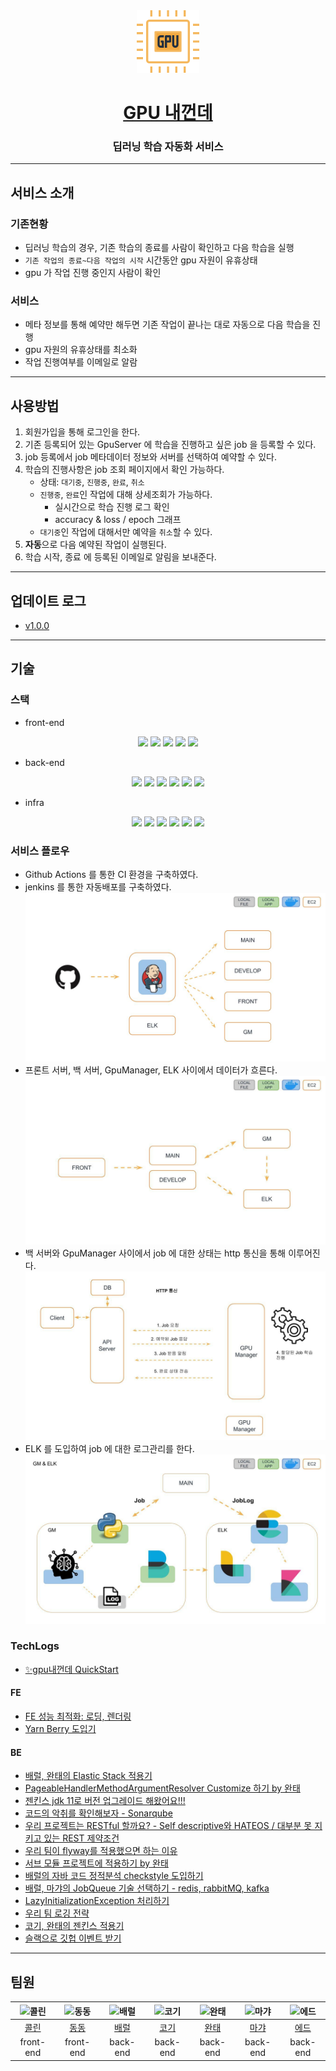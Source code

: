 <div align="center">
<img src="https://raw.githubusercontent.com/woowacourse-teams/2021-gpu-is-mine/ed20a2971047d34d0e1716a196e8597b03113156/front-end/src/components/GpuIcon/gpu.svg" width="100" height="100">

# [GPU 내껀데](https://www.gpuismine.com/)
### 딥러닝 학습 자동화 서비스
</div>

---
## 서비스 소개
### 기존현황
- 딥러닝 학습의 경우, 기존 학습의 종료를 사람이 확인하고 다음 학습을 실행
- `기존 작업의 종료~다음 작업의 시작` 시간동안 gpu 자원이 유휴상태
- gpu 가 작업 진행 중인지 사람이 확인
### 서비스
- 메타 정보를 통해 예약만 해두면 기존 작업이 끝나는 대로 자동으로 다음 학습을 진행
- gpu 자원의 유휴상태를 최소화
- 작업 진행여부를 이메일로 알람
---
## 사용방법
<!-- [gif 넣을 예정] -->
1. 회원가입을 통해 로그인을 한다.
2. 기존 등록되어 있는 GpuServer 에 학습을 진행하고 싶은 job 을 등록할 수 있다.
3. job 등록에서 job 메타데이터 정보와 서버를 선택하여 예약할 수 있다.   
4. 학습의 진행사항은 job 조회 페이지에서 확인 가능하다.
   - 상태: `대기중`, `진행중`, `완료`, `취소`
   - `진행중`, `완료`인 작업에 대해 상세조회가 가능하다.
     - 실시간으로 학습 진행 로그 확인
     - accuracy & loss / epoch 그래프
   - `대기중`인 작업에 대해서만 예약을 `취소`할 수 있다.
5. **자동**으로 다음 예약된 작업이 실행된다.
6. 학습 시작, 종료 에 등록된 이메일로 알림을 보내준다.
---
## 업데이트 로그
- [v1.0.0](https://github.com/woowacourse-teams/2021-gpu-is-mine/releases)
---
## 기술
### 스택
- front-end
<div align="center">
<img src="https://img.shields.io/badge/type_script-3178C6?style=for-the-badge&logo=typescript&logoColor=darkblue">
<img src="https://img.shields.io/badge/react-61DAFB?style=for-the-badge&logo=react&logoColor=darkblue">
<img src="https://img.shields.io/badge/styled_components-DB7093?style=for-the-badge&logo=styledcomponents&logoColor=purple">
<img src="https://img.shields.io/badge/jest-C21325?style=for-the-badge&logo=jest&logoColor=yellow">
<img src="https://img.shields.io/badge/storybook-FF4785?style=for-the-badge&logo=storybook&logoColor=white">
</div>

- back-end
<div align="center">
<img src="https://img.shields.io/badge/java-007396?style=for-the-badge&logo=java&logoColor=purple">
<img src="https://img.shields.io/badge/spring_boot-6DB33F?style=for-the-badge&logo=springboot&logoColor=darkgreen">
<img src="https://img.shields.io/badge/hibernate-59666C?style=for-the-badge&logo=hibernate&logoColor=skyblue">
<img src="https://img.shields.io/badge/maria_DB-003545?style=for-the-badge&logo=mariadb&logoColor=skyblue">
<img src="https://img.shields.io/badge/java_script-F7DF1E?style=for-the-badge&logo=javascript&logoColor=yellow">
<img src="https://img.shields.io/badge/python-3776AB?style=for-the-badge&logo=python&logoColor=darkblue">
</div>

- infra
<div align="center">
<img src="https://img.shields.io/badge/elastic_stack-005571?style=for-the-badge&logo=elasticstack&logoColor=magenta">
<img src="https://img.shields.io/badge/amazon_aws-232F3E?style=for-the-badge&logo=amazonaws&logoColor=orange">
<img src="https://img.shields.io/badge/amazon_s3-569A31?style=for-the-badge&logo=amazons3&logoColor=red">
<img src="https://img.shields.io/badge/docker-2496ED?style=for-the-badge&logo=docker&logoColor=skyblue">
<img src="https://img.shields.io/badge/jenkins-D24939?style=for-the-badge&logo=jenkins&logoColor=black">
<img src="https://img.shields.io/badge/nginx-009639?style=for-the-badge&logo=nginx&logoColor=navy">
</div>

### 서비스 플로우
- Github Actions 를 통한 CI 환경을 구축하였다.
- jenkins 를 통한 자동배포를 구축하였다.
![자동배포](./docs/images/img.jpeg)
- 프론트 서버, 백 서버, GpuManager, ELK 사이에서 데이터가 흐른다.
![전체데이터흐름](./docs/images/whole_diagram.jpeg)
- 백 서버와 GpuManager 사이에서 job 에 대한 상태는  http 통신을 통해 이루어진다.
![job통신](./docs/images/gm.jpeg)
- ELK 를 도입하여 job 에 대한 로그관리를 한다.
![logs](./docs/images/elk_log.jpeg)
### TechLogs
- [✨gpu내껀데 QuickStart]()

#### FE
- [FE 성능 최적화: 로딩, 렌더링](https://rattle-king-c48.notion.site/GPU-IS-MINE-089cf77a60764695972a6644f1fb1194)
- [Yarn Berry 도입기](https://velog.io/@bigsaigon333/Yarn-berry-%EB%8F%84%EC%9E%85%EA%B8%B0)

#### BE
- [배럴, 완태의 Elastic Stack 적용기](https://nauni.tistory.com/283)
- [PageableHandlerMethodArgumentResolver Customize 하기 by 완태](https://github.com/woowacourse-teams/2021-gpu-is-mine/wiki/PageableHandlerMethodArgumentResolver-Cusomize-%ED%95%98%EA%B8%B0-by-%EC%99%84%ED%83%9C)
- [젠킨스 jdk 11로 버전 업그레이드 해왔어요!!!](https://ecsimsw.tistory.com/entry/젠킨스-jdk-버전-11로-올리는-방법)
- [코드의 악취를 확인해보자 - Sonarqube](https://github.com/woowacourse-teams/2021-gpu-is-mine/wiki/Sonarqube-사용법)
- [우리 프로젝트는 RESTful 할까요? - Self descriptive와 HATEOS / 대부분 못 지키고 있는 REST 제약조건](https://ecsimsw.tistory.com/entry/REST-API-Self-descriptive와-HATEOS-대부분-못-지키고-있는-제약조건)
- [우리 팀이 flyway를 적용했으면 하는 이유](https://ecsimsw.tistory.com/entry/Flyway로-DB-Migration)
- [서브 모듈 프로젝트에 적용하기 by 완태](https://github.com/woowacourse-teams/2021-gpu-is-mine/wiki/서브-모듈-프로젝트에-적용하기-by-완태)
- [배럴의 자바 코드 정적분석 checkstyle 도입하기](https://nauni.tistory.com/275)
- [배럴, 마갸의 JobQueue 기술 선택하기 - redis, rabbitMQ, kafka](https://nauni.tistory.com/274)
- [LazyInitializationException 처리하기](https://github.com/woowacourse-teams/2021-gpu-is-mine/wiki/LazyInitializationException-%EC%B2%98%EB%A6%AC%ED%95%98%EA%B8%B0)
- [우리 팀 로깅 전략](https://github.com/woowacourse-teams/2021-gpu-is-mine/wiki/우리-팀의-로깅-전략)
- [코기, 완태의 젠킨스 적용기](https://ecsimsw.tistory.com/entry/젠킨스와-Github-hook-빌드-자동화)
- [슬랙으로 깃헙 이벤트 받기](https://ecsimsw.tistory.com/entry/Slack으로-Github-알림-받기-Github-앱-설정하기)
---
## 팀원
<div align="center">

|<img alt="콜린" src="https://avatars.githubusercontent.com/u/46412689?v=4" height="80"/>|<img alt="동동" src="https://avatars.githubusercontent.com/u/31029000?v=4" height="80"/>|<img alt="배럴" src="https://avatars.githubusercontent.com/u/66905013?v=4" height="80"/>|<img alt="코기" src="https://avatars.githubusercontent.com/u/46060746?v=4" height="80"/>|<img alt="완태" src="https://avatars.githubusercontent.com/u/49307266?v=4" height="80"/>|<img alt="마갸" src="https://avatars.githubusercontent.com/u/38939015?v=4" height="80"/>|<img alt="에드" src="https://avatars.githubusercontent.com/u/66653739?v=4" height="80"/>|
|:---:|:---:|:---:|:---:|:---:|:---:|:---:|
|[콜린](https://github.com/2SOOY)|[동동](https://github.com/bigsaigon333)|[배럴](https://github.com/knae11)|[코기](https://github.com/ecsimsw)|[완태](https://github.com/wannte)|[마갸](https://github.com/MyaGya)|[에드](https://github.com/sjpark-dev)|
| front-end |front-end|back-end|back-end|back-end|back-end|back-end|

</div>
